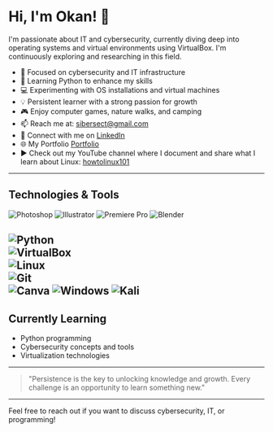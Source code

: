 # Hi, I'm Okan! 👋

I'm passionate about IT and cybersecurity, currently diving deep into operating systems and virtual environments using VirtualBox. I'm continuously exploring and researching in this field.

- 🔐 Focused on cybersecurity and IT infrastructure  
- 🐍 Learning Python to enhance my skills  
- 💻 Experimenting with OS installations and virtual machines  
- 💡 Persistent learner with a strong passion for growth  
- 🎮 Enjoy computer games, nature walks, and camping  
- 📫 Reach me at: [sibersect@gmail.com](mailto:sibersect@gmail.com)  
- 🔗 Connect with me on [LinkedIn](https://www.linkedin.com/in/okan-konucuk-49564764/)
- 🌐 My Portfolio [Portfolio](https://okankonucuk.ct.ws)
- ▶️ Check out my YouTube channel where I document and share what I learn about Linux: [howtolinux101](https://www.youtube.com/@howtolinux101)

---

## Technologies & Tools

![Photoshop](https://img.shields.io/badge/photoshop-blue)
![Illustrator](https://img.shields.io/badge/illustrator-maroon)
![Premiere Pro](https://img.shields.io/badge/premiere-pro-skyblue)
![Blender](https://img.shields.io/badge/3D-Blender-orange)

![Python](https://img.shields.io/badge/Python-3776AB?style=flat&logo=python&logoColor=white)  
![VirtualBox](https://img.shields.io/badge/VirtualBox-183A61?style=flat&logo=virtualbox&logoColor=white)  
![Linux](https://img.shields.io/badge/Linux-FCC624?style=flat&logo=linux&logoColor=black)  
![Git](https://img.shields.io/badge/Git-F05032?style=flat&logo=git&logoColor=white)  
![Canva](https://camo.githubusercontent.com/df50da671ce60e6e460ea9629c10e51a40e6ea36b59a5d0bad80df18bceac14f/68747470733a2f2f696d672e736869656c64732e696f2f62616467652f43616e76612d2532333030433443432e7376673f7374796c653d666f722d7468652d6261646765266c6f676f3d43616e7661266c6f676f436f6c6f723d7768697465)
![Windows](https://camo.githubusercontent.com/1cc3ed014dbb3cc907789013096c44d0bc78875ee219d9455f619ff18059ac4a/68747470733a2f2f696d672e736869656c64732e696f2f62616467652f57696e646f77732d3030373844363f7374796c653d666f722d7468652d6261646765266c6f676f3d77696e646f7773266c6f676f436f6c6f723d7768697465)
![Kali](https://camo.githubusercontent.com/baef6b3f5a6ca926f918b4fe0f7f02b6790c1cd65435a7172199ac07668c487c/68747470733a2f2f696d672e736869656c64732e696f2f62616467652f4b616c692d3236384245453f7374796c653d666f722d7468652d6261646765266c6f676f3d6b616c696c696e7578266c6f676f436f6c6f723d7768697465)
---

## Currently Learning
- Python programming  
- Cybersecurity concepts and tools  
- Virtualization technologies  

---

> "Persistence is the key to unlocking knowledge and growth. Every challenge is an opportunity to learn something new."

---

Feel free to reach out if you want to discuss cybersecurity, IT, or programming!





<!---
F0rZ4-S/F0rZ4-S is a ✨ special ✨ repository because its `README.md` (this file) appears on your GitHub profile.
You can click the Preview link to take a look at your changes.
--->

